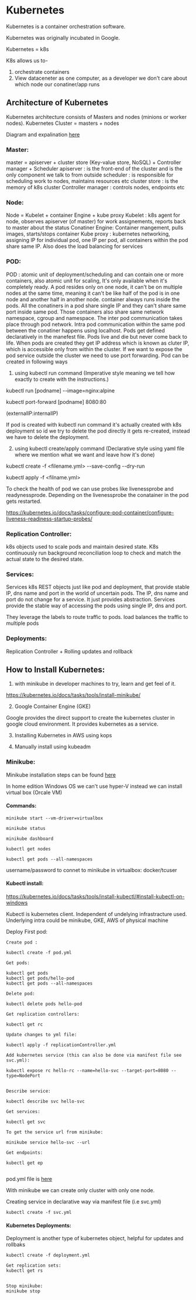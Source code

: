 # Kubernetes

Kubernetes is a container orchestration software.

Kubernetes was originally incubated in Google.

Kubernetes = k8s

K8s allows us to-
1. orchestrate containers
2. View dataceneter as one computer, as a developer we don't care about which node our conatiner/app runs


## Architecture of Kubernetes

Kubernetes architecture consists of Masters and nodes (minions or worker nodes).
Kubernetes Cluster = masters + nodes

Diagram and expalination [here](https://phoenixnap.com/kb/understanding-kubernetes-architecture-diagrams)


### Master:
master = apiserver + cluster store (Key-value store, NoSQL) + Controller manager + Scheduler 
apiserver : is the front-end of the cluster and is the only component we talk to from outside
scheduler : is responsible for scheduling work to nodes, maintains resources etc
cluster store : is the memory of k8s cluster
Controller manager : controls nodes, endpoints etc

### Node:
Node = Kubelet + container Engine + kube proxy
Kubelet : k8s agent for node, observes apiserver (of master) for work assignements, reports back to master about the status
Conatiner Engine: Container mangement, pulls images, starts/stops container
Kube proxy : kubernetes networking, assigning IP for individual pod, one IP per pod, all containers within the pod share same IP.
			Also does the load balancing for services

### POD:
POD : atomic unit of deployment/scheduling and can contain one or more containers, also atomic unit for scaling,
It's only available when it's completely ready.
A pod resides only on one node, it can't be on multiple nodes at the same time, meaning it can't be like half of the pod is in one node and another half in another node. 
container always runs inside the pods.
All the conatiners in a pod share single IP and they can't share same port inside same pod. Those containers also share same network namespace, cgroup and namespace.
The inter pod communication takes place through pod network.
Intra pod communication within the same pod between the conatiner happens using localhost.
Pods get defined declaratively in the manefest file.
Pods live and die but never come back to life.
When pods are created they get IP address which is known as cluter IP, which is accessible only from within the cluster. If we want to expose the pod service outside the cluster we need to use port forwarding.
Pod can be created in following ways

1. using kubectl run command (Imperative style meaning we tell how exactly to create with the instructions.)

kubectl run [podname] --image=nginx:alpine

kubectl port-forward [podname] 8080:80

(externalIP:internalIP)

If pod is created with kubectl run command it's actually created with k8s deployment so id we try to delete the pod directly it gets re-created, instead we have to delete the deployment.

2. using kubectl create/apply command (Declarative style using yaml file where we mention what we want and leave how it's done)

kubectl create -f <filename.yml> --save-config --dry-run

kubectl apply -f <filname.yml>

To check the health of pod we can use probes like livenessprobe and readynessprode.
Depending on the livenessprobe the conatainer in the pod gets restarted.

https://kubernetes.io/docs/tasks/configure-pod-container/configure-liveness-readiness-startup-probes/

### Replication Controller:
k8s objects used to scale pods and maintain desired state.
K8s continuously run background reconciliation loop to check and match the actual state to the desired state.

### Services:
Services k8s REST objects just like pod and deployment, that provide stable IP, dns name and port in the world of uncertain pods. 
The IP, dns name and port do not change for a service.
It just provides abstraction. Services provide the stable way of accessing the pods using single IP, dns and port.

They leverage the labels to route traffic to pods.
load balances the traffic to multiple pods

### Deployments:
Replication Controller + Rolling updates and rollback

## How to Install Kubernetes:

1. with minikube in developer machines to try, learn and get feel of it.

https://kubernetes.io/docs/tasks/tools/install-minikube/

2. Google Container Engine (GKE)

Google provides the direct support to create the kubernetes cluster in google cloud environment. It provides kubernetes as a service.

3. Installing Kubernetes in AWS using kops

4. Manually install using kubeadm


### Minikube:

Minikube installation steps can be found [here](https://kubernetes.io/docs/tasks/tools/install-minikube/)

In home edition Windows OS we can't use hyper-V instead we can install virtual box (Orcale VM)

####  Commands:
```
minikube start --vm-driver=virtualbox

minikube status

minikube dashboard

kubectl get nodes

kubectl get pods --all-namespaces
```

username/password to connet to minikube in virtualbox: docker/tcuser

#### Kubectl install:

https://kubernetes.io/docs/tasks/tools/install-kubectl/#install-kubectl-on-windows

Kubectl is kubernetes client. Independent of undelying infrastracture used. Underlying intra could be minikube, GKE, AWS of physical machine


Deploy First pod:

```
Create pod :

kubectl create -f pod.yml

Get pods:

kubectl get pods
kubectl get pods/hello-pod
kubectl get pods --all-namespaces

Delete pod:

kubectl delete pods hello-pod

Get replication controllers:

kubectl get rc

Update changes to yml file:

kubectl apply -f replicationController.yml

Add kubernetes service (this can also be done via manifest file see svc.yml):

kubectl expose rc hello-rc --name=hello-svc --target-port=8080 --type=NodePort


Describe service:

kubectl describe svc hello-svc

Get services:

kubectl get svc

To get the service url from minikube:

minikube service hello-svc --url

Get endpoints:

kubectl get ep


```
pod.yml file is [here](https://github.com/goutamsh/kubernetes-learning/blob/master/pod_manifest/pod.yml)

With minikube we can create only cluster with only one node.

Creating service in declarative way via manifest file  (i.e svc.yml)
```
kubectl create -f svc.yml
```

#### Kubernetes Deployments:

Deployment is another type of kubernetes object, helpful for updates and rollbaks
```
kubectl create -f deployment.yml

Get replication sets:
kubectl get rs


Stop minikube:
minikube stop

```

